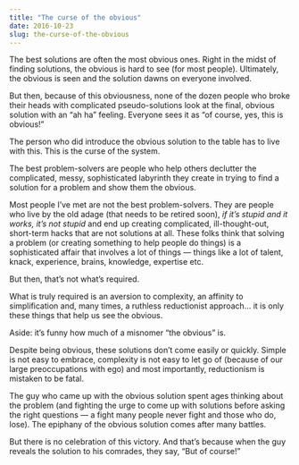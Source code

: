 ```yaml
---
title: "The curse of the obvious"
date: 2016-10-23
slug: the-curse-of-the-obvious
---
```

The best solutions are often the most obvious ones. Right in the midst of finding solutions, the obvious is hard to see (for most people). Ultimately, the obvious is seen and the solution dawns on everyone involved.

But then, because of this obviousness, none of the dozen people who broke their heads with complicated pseudo-solutions look at the final, obvious solution with an “ah ha” feeling. Everyone sees it as “of course, yes, this is obvious!”

The person who did introduce the obvious solution to the table has to live with this. This is the curse of the system.

The best problem-solvers are people who help others declutter the complicated, messy, sophisticated labyrinth they create in trying to find a solution for a problem and show them the obvious.

Most people I’ve met are not the best problem-solvers. They are people who live by the old adage (that needs to be retired soon), _if it’s stupid and it works, it’s not stupid_ and end up creating complicated, ill-thought-out, short-term hacks that are not solutions at all. These folks think that solving a problem (or creating something to help people do things) is a sophisticated affair that involves a lot of things — things like a lot of talent, knack, experience, brains, knowledge, expertise etc.

But then, that’s not what’s required.

What is truly required is an aversion to complexity, an affinity to simplification and, many times, a ruthless reductionist approach… it is only these things that help us see the obvious.

Aside: it’s funny how much of a misnomer “the obvious” is.

Despite being obvious, these solutions don’t come easily or quickly. Simple is not easy to embrace, complexity is not easy to let go of (because of our large preoccupations with ego) and most importantly, reductionism is mistaken to be fatal.

The guy who came up with the obvious solution spent ages thinking about the problem (and fighting the urge to come up with solutions before asking the right questions — a fight many people never fight and those who do, lose). The epiphany of the obvious solution comes after many battles.

But there is no celebration of this victory. And that’s because when the guy reveals the solution to his comrades, they say, “But of course!”